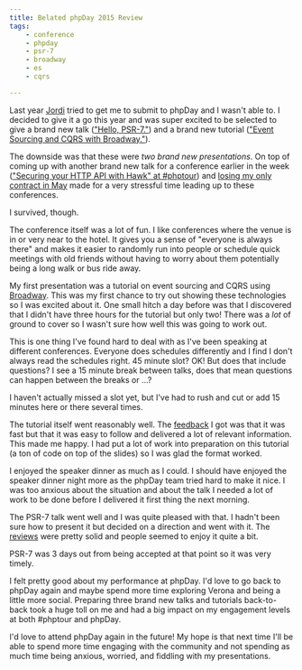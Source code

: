 ```yaml
---
title: Belated phpDay 2015 Review
tags:
    - conference
    - phpday
    - psr-7
    - broadway
    - es
    - cqrs

---
```


Last year [Jordi](https://twitter.com/seldaek) tried to get me to submit to phpDay and I wasn't able to. I decided to give it a go this year and was super excited to be selected to give a brand new talk (["Hello, PSR-7."](https://beau.io/talks/2015/05/16/hello-psr-7-phpday-2015/)) and a brand new tutorial (["Event Sourcing and CQRS with Broadway."](https://beau.io/talks/2015/05/15/introduction-to-event-sourcing-and-cqrs-with-broadway-phpday-2015/)).

The downside was that these were *two brand new presentations*. On top of coming up with another brand new talk for a conference earlier in the week (["Securing your HTTP API with Hawk" at #phptour](http://srcmvn.com/blog/2015/06/30/belated-review-of-phptour-luxembourg-2015)) and [losing my only contract in May](http://srcmvn.com/blog/2015/04/22/the-freelance-roller-coaster-is-real) made for a very stressful time leading up to these conferences.

I survived, though.

The conference itself was a lot of fun. I like conferences where the venue is in or very near to the hotel. It gives you a sense of "everyone is always there" and makes it easier to randomly run into people or schedule quick meetings with old friends without having to worry about them potentially being a long walk or bus ride away.

My first presentation was a tutorial on event sourcing and CQRS using [Broadway](https://github.com/qandidate-labs/broadway). This was my first chance to try out showing these technologies so I was excited about it. One small hitch a day before was that I discovered that I didn't have three hours for the tutorial but only two! There was a *lot* of ground to cover so I wasn't sure how well this was going to work out.

This is one thing I've found hard to deal with as I've been speaking at different conferences. Everyone does schedules differently and I find I don't always read the schedules right. 45 minute slot? OK! But does that include questions? I see a 15 minute break between talks, does that mean questions can happen between the breaks or ...?

I haven't actually missed a slot yet, but I've had to rush and cut or add 15 minutes here or there several times.

The tutorial itself went reasonably well. The [feedback](https://joind.in/14545) I got was that it was fast but that it was easy to follow and delivered a lot of relevant information. This made me happy. I had put a lot of work into preparation on this tutorial (a ton of code on top of the slides) so I was glad the format worked.

I enjoyed the speaker dinner as much as I could.  I should have enjoyed the speaker dinner night more as the phpDay team tried hard to make it nice. I was too anxious about the situation and about the talk I needed a lot of work to be done before I delivered it first thing the next morning.

The PSR-7 talk went well and I was quite pleased with that. I hadn't been sure how to present it but decided on a direction and went with it. The [reviews](https://joind.in/14538) were pretty solid and people seemed to enjoy it quite a bit.

PSR-7 was 3 days out from being accepted at that point so it was very timely.

I felt pretty good about my performance at phpDay. I'd love to go back to phpDay again and maybe spend more time exploring Verona and being a little more social. Preparing three brand new talks and tutorials back-to-back took a huge toll on me and had a big impact on my engagement levels at both #phptour and phpDay.

I'd love to attend phpDay again in the future! My hope is that next time I'll be able to spend more time engaging with the community and not spending as much time being anxious, worried, and fiddling with my presentations.